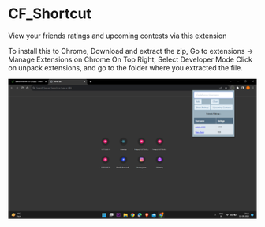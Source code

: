 # CF_Shortcut
View your friends ratings and upcoming contests via this extension
 
 To install this to Chrome,
 Download and extract the zip,
 Go to extensions -> Manage Extensions on Chrome
 On Top Right, Select Developer Mode
 Click on unpack extensions, and go to the folder where you extracted the file.
 
<img width="959" alt="Screenshot 2023-09-11 201145" src= "https://github.com/dakshchhipa/CodeForces-Shortcut-/blob/main/Screenshot%202023-09-11%20201145.png">
